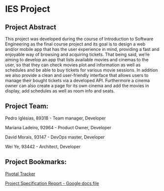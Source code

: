 # IES Project
## Project Abstract
This project was developed during the course of Introduction to Software Engineering as the final course project and its goal is to design a web and/or mobile app that has the user experience in mind, providing a fast and enjoyable way of browsing and acquiring tickets. That being said, we’ŕe aiming to develop an app that lists available movies and cinemas to the user, so that they can check movies plot and information as well as schedules and be able to buy tickets for various movie sessions. In addition we also provide a clean and user-friendly interface that allows users to manage their bought tickets via a developed API. Furthermore a cinema owner can also create a page for its own cinema and add the movies in display, add schedules as well as room info and seats.

## Project Team:
Pedro Iglésias, 89318   - Team manager, Developer

Mariana Ladeiro, 92964	- Product Owner, Developer

David Morais, 93147 	- DevOps master, Developer

Wei Ye, 93442           - Architect, Developer

## Project Bookmarks:
[Pivotal Tracker](https://www.pivotaltracker.com/n/projects/2477921)

[Project Specification Report - Google docs file](https://docs.google.com/document/d/1-eXpSU66wt9BKcS9jbcRt8iNC1AHUwfoUA8bOB0MXx0/edit?usp=sharing)
